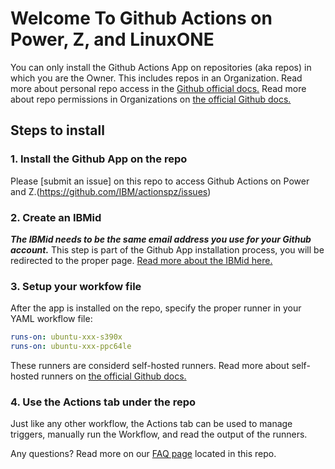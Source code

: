 # Welcome To Github Actions on Power, Z, and LinuxONE

You can only install the Github Actions App on repositories (aka repos) in which you are the Owner. This includes repos in an Organization. Read more about personal repo access in the [Github official docs.](https://docs.github.com/en/account-and-profile/setting-up-and-managing-your-personal-account-on-github/managing-user-account-settings/permission-levels-for-a-personal-account-repository) Read more about repo permissions in Organizations on [the official Github docs.](https://docs.github.com/en/organizations/managing-user-access-to-your-organizations-repositories/managing-repository-roles/repository-roles-for-an-organization)


## Steps to install

### 1. Install the Github App on the repo

Please [submit an issue] on this repo to access Github Actions on Power and Z.(https://github.com/IBM/actionspz/issues)

### 2. Create an IBMid

***The IBMid needs to be the same email address you use for your Github account.*** This step is part of the Github App installation process, you will be redirected to the proper page. [Read more about the IBMid here.](https://www.ibm.com/docs/en/ibmid?topic=introduction)


### 3. Setup your workfow file
After the app is installed on the repo, specify the proper runner in your YAML workflow file: 

```yaml
runs-on: ubuntu-xxx-s390x
runs-on: ubuntu-xxx-ppc64le
```

These runners are considerd self-hosted runners. Read more about self-hosted runners on [the official Github docs.](https://docs.github.com/en/actions/hosting-your-own-runners/managing-self-hosted-runners/using-self-hosted-runners-in-a-workflow)

### 4. Use the Actions tab under the repo 

Just like any other workflow, the Actions tab can be used to manage triggers, manually run the Workflow, and read the output of the runners.


Any questions? Read more on our [FAQ page](./FAQ.md) located in this repo.
